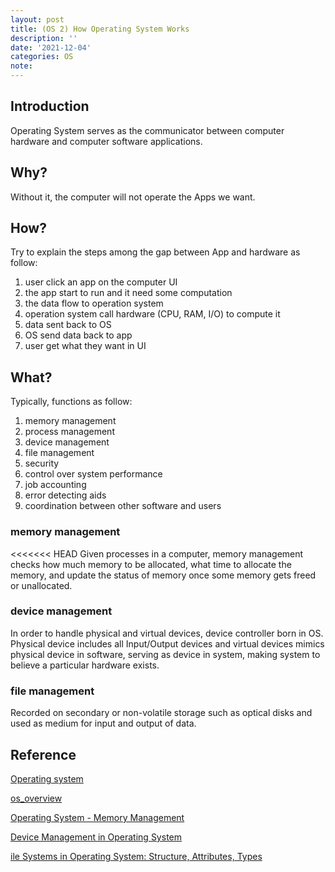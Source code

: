 ```yaml
---
layout: post
title: (OS 2) How Operating System Works
description: ''
date: '2021-12-04'
categories: OS
note:
---
```


## Introduction

Operating System serves as the communicator between computer hardware and computer software applications.

## Why?

Without it, the computer will not operate the Apps we want.

## How?

Try to explain the steps among the gap between App and hardware as follow:

1. user click an app on the computer UI
2. the app start to run and it need some computation
3. the data flow to operation system
4. operation system call hardware (CPU, RAM, I/O) to compute it
5. data sent back to OS
6. OS send data back to app
7. user get what they want in UI

## What?

Typically, functions as follow:

1. memory management
2. process management
3. device management
4. file management
5. security
6. control over system performance
7. job accounting
8. error detecting aids
9. coordination between other software and users

### memory management

<<<<<<< HEAD
Given processes in a computer, memory management checks how much memory to be allocated, what time to allocate the memory, and update the status of memory once some memory gets freed or unallocated.

### device management

In order to handle physical and virtual devices, device controller born in OS. Physical device includes all Input/Output devices and virtual devices mimics physical device in software, serving as device in system, making system to believe a particular hardware exists.

### file management

Recorded on secondary or non-volatile storage such as optical disks and used as medium for input and output of data.

## Reference

[Operating system](https://en.wikipedia.org/wiki/Operating_system)

[os_overview](https://www.tutorialspoint.com/operating_system/os_overview.htm)

[Operating System - Memory Management](https://www.tutorialspoint.com/operating_system/os_memory_management.htm)

[Device Management in Operating System](https://www.javatpoint.com/device-management-in-operating-system)

[ile Systems in Operating System: Structure, Attributes, Types](https://www.guru99.com/file-systems-operating-system.html)
